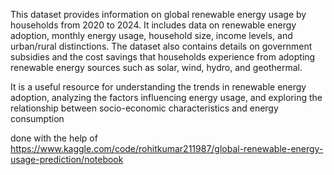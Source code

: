 This dataset provides information on global renewable energy usage by households from 2020 to 2024. It includes data on renewable energy adoption, monthly energy usage, household size, income levels, and urban/rural distinctions. The dataset also contains details on government subsidies and the cost savings that households experience from adopting renewable energy sources such as solar, wind, hydro, and geothermal.

It is a useful resource for understanding the trends in renewable energy adoption, analyzing the factors influencing energy usage, and exploring the relationship between socio-economic characteristics and energy consumption

done with the help of https://www.kaggle.com/code/rohitkumar211987/global-renewable-energy-usage-prediction/notebook
